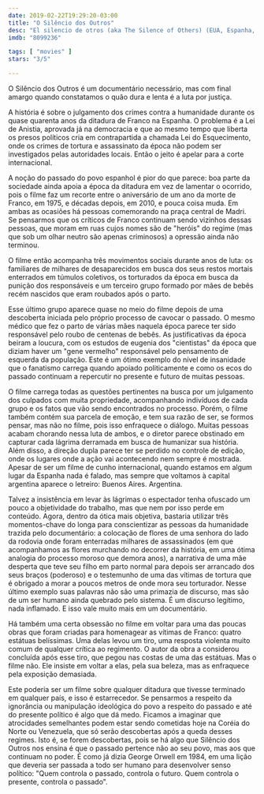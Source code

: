```yaml
---
date: 2019-02-22T19:29:20-03:00
title: "O Silêncio dos Outros"
desc: "El silencio de otros (aka The Silence of Others) (EUA, Espanha, Canadá, França), escrito por Ricardo Acosta, Robert Bahar, Almudena Carracedo, Kim Roberts, dirigido por Robert Bahar e Almudena Carracedo, com María Martín, José María Galante, Carlos Slepoy. Crítica escrita para o site CinemAqui."
imdb: "8099236"

tags: [ "movies" ]
stars: "3/5"

---
```

O Silêncio dos Outros é um documentário necessário, mas com final amargo quando constatamos o quão dura e lenta é a luta por justiça.

A história é sobre o julgamento dos crimes contra a humanidade durante os quase quarenta anos da ditadura de Franco na Espanha. O problema é a Lei de Anistia, aprovada já na democracia e que ao mesmo tempo que liberta os presos políticos cria em contrapartida a chamada Lei do Esquecimento, onde os crimes de tortura e assassinato da época não podem ser investigados pelas autoridades locais. Então o jeito é apelar para a corte internacional.

A noção do passado do povo espanhol é pior do que parece: boa parte da sociedade ainda apoia a época da ditadura em vez de lamentar o ocorrido, pois o filme faz um recorte entre o aniversário de um ano da morte de Franco, em 1975, e décadas depois, em 2010, e pouca coisa muda. Em ambas as ocasiões há pessoas comemorando na praça central de Madri. Se pensarmos que os críticos de Franco continuam sendo vizinhos dessas pessoas, que moram em ruas cujos nomes são de "heróis" do regime (mas que sob um olhar neutro são apenas criminosos) a opressão ainda não terminou.

O filme então acompanha três movimentos sociais durante anos de luta: os familiares de milhares de desaparecidos em busca dos seus restos mortais enterrados em túmulos coletivos, os torturados da época em busca da punição dos responsáveis e um terceiro grupo formado por mães de bebês recém nascidos que eram roubados após o parto.

Esse último grupo aparece quase no meio do filme depois de uma descoberta iniciada pelo próprio processo de cavocar o passado. O mesmo médico que fez o parto de várias mães naquela época parece ter sido responsável pelo roubo de centenas de bebês. As justificativas da época beiram a loucura, com os estudos de eugenia dos "cientistas" da época que diziam haver um "gene vermelho" responsável pelo pensamento de esquerda da população. Este é um ótimo exemplo do nível de insanidade que o fanatismo carrega quando apoiado politicamente e como os ecos do passado continuam a repercutir no presente e futuro de muitas pessoas.

O filme carrega todas as questões pertinentes na busca por um julgamento dos culpados com muita propriedade, acompanhando indivíduos de cada grupo e os fatos que vão sendo encontrados no processo. Porém, o filme também contém sua parcela de emoção, e tem sua razão de ser, se formos pensar, mas não no filme, pois isso enfraquece o diálogo. Muitas pessoas acabam chorando nessa luta de ambos, e o diretor parece obstinado em capturar cada lágrima derramada em busca de humanizar sua história. Além disso, a direção dupla parece ter se perdido no controle de edição, onde os lugares onde a ação vai acontecendo nem sempre é mostrada. Apesar de ser um filme de cunho internacional, quando estamos em algum lugar da Espanha nada é falado, mas sempre que voltamos à capital argentina aparece o letreiro: Buenos Aires. Argentina.

Talvez a insistência em levar às lágrimas o espectador tenha ofuscado um pouco a objetividade do trabalho, mas que nem por isso perde em conteúdo. Agora, dentro da ótica mais objetiva, bastaria utilizar três momentos-chave do longa para conscientizar as pessoas da humanidade trazida pelo documentário: a colocação de flores de uma senhora do lado da rodovia onde foram enterradas milhares de assassinados (em que acompanhamos as flores murchando no decorrer da história, em uma ótima analogia do processo moroso que demora anos), a narrativa de uma mãe desperta que teve seu filho em parto normal para depois ser arrancado dos seus braços (poderoso) e o testemunho de uma das vítimas de tortura que é obrigado a morar a poucos metros de onde mora seu torturador. Nesse último exemplo suas palavras não são uma primazia de discurso, mas são de um ser humano ainda quebrado pelo sistema. É um discurso legítimo, nada inflamado. E isso vale muito mais em um documentário.

Há também uma certa obsessão no filme em voltar para uma das poucas obras que foram criadas para homenagear as vítimas de Franco: quatro estátuas belíssimas. Uma delas levou um tiro, uma resposta violenta muito comum de qualquer crítica ao regimento. O autor da obra a considerou concluída após esse tiro, que pegou nas costas de uma das estátuas. Mas o filme não. Ele insiste em voltar a elas, pela sua beleza, mas as enfraquece pela exposição demasiada.

Este poderia ser um filme sobre qualquer ditadura que tivesse terminado em qualquer país, e isso é estarrecedor. Se pensarmos a respeito da ignorância ou manipulação ideológica do povo a respeito do passado e até do presente político é algo que dá medo. Ficamos a imaginar que atrocidades semelhantes podem estar sendo cometidas hoje na Coréia do Norte ou Venezuela, que só serão descobertas após a queda desses regimes. Isto é, se forem descobertas, pois se há algo que Silêncio dos Outros nos ensina é que o passado pertence não ao seu povo, mas aos que continuam no poder. É como já dizia George Orwell em 1984, em uma lição que deveria ser passada a todo ser humano para desenvolver senso político: "Quem controla o passado, controla o futuro. Quem controla o presente, controla o passado".
